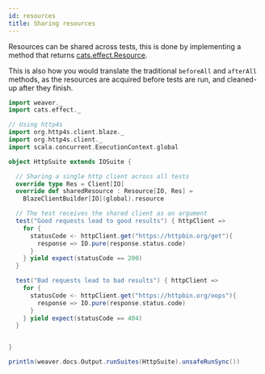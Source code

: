 ```yaml
---
id: resources
title: Sharing resources
---
```


Resources can be shared across tests, this is done by implementing a method that returns [cats.effect.Resource](https://typelevel.org/cats-effect/datatypes/resource.html).

This is also how you would translate the traditional `beforeAll` and `afterAll` methods, as the resources are acquired before tests are run, and cleaned-up after they finish.


```scala mdoc
import weaver._
import cats.effect._

// Using http4s
import org.http4s.client.blaze._
import org.http4s.client._
import scala.concurrent.ExecutionContext.global

object HttpSuite extends IOSuite {

  // Sharing a single http client across all tests
  override type Res = Client[IO]
  override def sharedResource : Resource[IO, Res] =
    BlazeClientBuilder[IO](global).resource

  // The test receives the shared client as an argument
  test("Good requests lead to good results") { httpClient =>
    for {
      statusCode <- httpClient.get("https://httpbin.org/get"){
        response => IO.pure(response.status.code)
      }
    } yield expect(statusCode == 200)
  }

  test("Bad requests lead to bad results") { httpClient =>
    for {
      statusCode <- httpClient.get("https://httpbin.org/oops"){
        response => IO.pure(response.status.code)
      }
    } yield expect(statusCode == 404)
  }


}
```

```scala mdoc:passthrough
println(weaver.docs.Output.runSuites(HttpSuite).unsafeRunSync())
```
